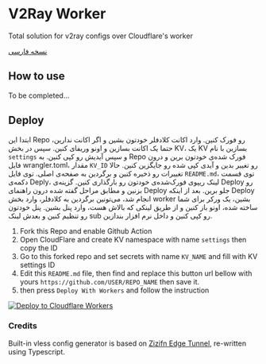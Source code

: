 # V2Ray Worker
 Total solution for v2ray configs over Cloudflare's worker

[نسخه فارسی](https://github.com/sma-abyar/v2ray-worker/blob/main/README-fa.md)

## How to use

To be completed...

## Deploy 

ابتدا این Repo رو فورک کنین. وارد اکانت کلادفلر خودتون بشین و اگر اکانت ندارین، حتما یک اکانت بسازین و اونو وریفای کنین. سپس در بخش KV، یک KV بسازین با نام `settings` و سپس آیدیش رو کپی کنین. به Repo فورک شده‌ی خودتون برین و درون فایل wrangler.toml، مقدار `KV_ID` رو تغییر بدین و آیدی کپی شده رو جایگزین کنین. حالا تغییرات رو ذخیره کنین و برگردین به صفحه‌ی اصلی. توی فایل `README.md`، توی قسمت دکمه‌ی Deply، لینک ریپوی فورک‌شده‌ی خودتون رو بارگذاری کنین. گزینه‌ی Deploy رو بزنین و مطابق مراحل گفته شده درون راهنمای Deploy جلو برین. بعد از اینکه Deploy انجام شد، می‌تونین برگردین به کلادفلر، وارد بخش worker بشین، یک ورکر برای شما ساخته شده، اونو باز کنین و از طریق لینکی که بالاش هست، وارد پنل بشین. پنل خودتون رو تنظیم کنین و بعدش لینک sub رو کپی کنین و داخل نرم افزار بندازین.


 1. Fork this Repo and enable Github Action
 2. Open CloudFlare and create KV namespace with name `settings` then copy the ID
 3. Go to this forked repo and set secrets with name `KV_NAME` and fill with KV settings ID
 4. Edit this `README.md` file, then find and replace this button url bellow with yours `https://github.com/USER/REPO_NAME` then save it.
 4. then press `Deploy With Workers` and follow the instruction

[![Deploy to Cloudflare Workers](https://deploy.workers.cloudflare.com/button)](https://deploy.workers.cloudflare.com/?url=https://github.com/sma-abyar/v2ray-worker)

### Credits
Built-in vless config generator is based on [Zizifn Edge Tunnel](https://github.com/zizifn/edgetunnel), re-written using Typescript.
